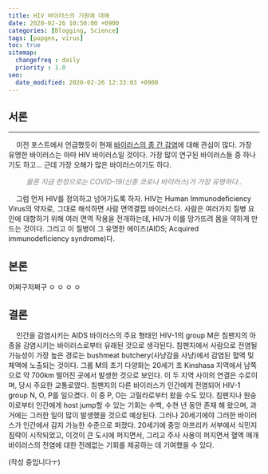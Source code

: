 ```yaml
---
title: HIV 바이러스의 기원에 대해
date: 2020-02-26 10:50:00 +0900
categories: [Blogging, Science]
tags: [popgen, virus]
toc: true
sitemap:
  changefreq : daily
  priority : 1.0
seo:
  date_modified: 2020-02-26 12:33:03 +0900
---
```


## 서론

***

&nbsp;&nbsp;&nbsp;&nbsp;이전 포스트에서 언급했듯이 현재 [바이러스의 종 간 감염](https://now-man.github.io/posts/virus/)에 대해 관심이 많다.
가장 유명한 바이러스는 아마 HIV 바이러스일 것이다. 가장 많이 연구된 바이러스들 중 하나기도 하고... 근데 가장 오해가 많은 바이러스이기도 하다.
*<center><i class="fas fa-quote-left" style="color:#A593E0;"></i><span style="color:gray">&nbsp;&nbsp;&nbsp;&nbsp;물론 지금 한정으로는 COVID-19(신종 코로나 바이러스)가 가장 유명하다..&nbsp;&nbsp;&nbsp;&nbsp;</span><i class="fas fa-quote-right" style="color:#A593E0;"></i></center>*

<i class="fab fa-github-alt"></i>
&nbsp;&nbsp;&nbsp;&nbsp;그럼 먼저 HIV를 정의하고 넘어가도록 하자. HIV는 Human Immunodeficiency Virus의 약자로, 그대로 해석하면 사람 면역결핍 바이러스다. 사람은 여러가지 질병 요인에 대항하기 위해 여러 면역 작용을 전개하는데, HIV가 이를 망가뜨려 몸을 약하게 만드는 것이다. 그리고 이 질병이 그 유명한 에이즈(AIDS; Acquired immunodeficiency syndrome)다.


## 본론

어쩌구저쩌구
ㅇ
ㅇ
ㅇ
ㅇ

## 결론

&nbsp;&nbsp;&nbsp;&nbsp;인간을 감염시키는 AIDS 바이러스의 주요 형태인 HIV-1의 group M은 침팬지의 아종을 감염시키는 바이러스로부터 유래된 것으로 생각된다. 침팬지에서 사람으로 전염될 가능성이 가장 높은 경로는 bushmeat butchery(사냥감을 사냥)에서 감염된 혈액 및 체액에 노출되는 것이다. 그룹 M의 초기 다양화는 20세기 초 Kinshasa 지역에서 남쪽으로 약 700km 떨어진 곳에서 발생한 것으로 보인다. 이 두 지역 사이의 연결은 수로이며, 당시 주요한 교통로였다. 침팬지의 다른 바이러스가 인간에게 전염되어 HIV-1 group N, O, P를 일으켰다. 이 중 P, O는 고릴라로부터 왔을 수도 있다. 침팬지나 원숭이로부터 인간에게 host jump할 수 있는 기회는 수백, 수쳔 년 동안 존재 해 왔으며, 과거에는 그러한 일이 많이 발생했을 것으로 예상된다. 그러나 20세기에야 그러한 바이러스가 인간에서 감지 가능한 수준으로 퍼졌다. 20세기에 중앙 아프리카 서부에서 식민지 침략이 시작되었고, 이것이 큰 도시에 퍼지면서, 그리고 주사 사용이 퍼지면서 혈액 매개 바이러스의 전염에 대한 전례없는 기회를 제공하는 데 기여했을 수 있다.

(작성 중입니다ㅜ)